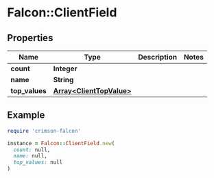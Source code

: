 # Falcon::ClientField

## Properties

| Name | Type | Description | Notes |
| ---- | ---- | ----------- | ----- |
| **count** | **Integer** |  |  |
| **name** | **String** |  |  |
| **top_values** | [**Array&lt;ClientTopValue&gt;**](ClientTopValue.md) |  |  |

## Example

```ruby
require 'crimson-falcon'

instance = Falcon::ClientField.new(
  count: null,
  name: null,
  top_values: null
)
```

